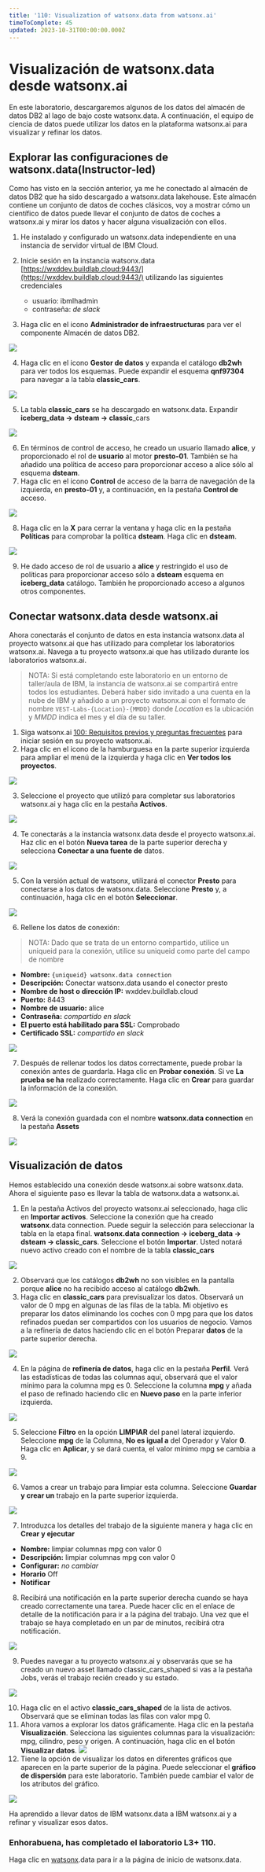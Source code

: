 ```yaml
---
title: '110: Visualization of watsonx.data from watsonx.ai'
timeToComplete: 45
updated: 2023-10-31T00:00:00.000Z
---
```

# Visualización de watsonx.data desde watsonx.ai

En este laboratorio, descargaremos algunos de los datos del almacén de datos DB2 al lago de bajo coste watsonx.data. A continuación, el equipo de ciencia de datos puede utilizar los datos en la plataforma watsonx.ai para visualizar y refinar los datos.

## Explorar las configuraciones de watsonx.data(Instructor-led)

Como has visto en la sección anterior, ya me he conectado al almacén de datos DB2 que ha sido descargado a watsonx.data lakehouse. Este almacén contiene un conjunto de datos de coches clásicos, voy a mostrar cómo un científico de datos puede llevar el conjunto de datos de coches a watsonx.ai y mirar los datos y hacer alguna visualización con ellos.

1.  He instalado y configurado un watsonx.data independiente en una instancia de servidor virtual de IBM Cloud.

2.  Inicie sesión en la instancia watsonx.data [https://wxddev.buildlab.cloud:9443/](https://wxddev.buildlab.cloud:9443/) utilizando las siguientes credenciales

    *   usuario: ibmlhadmin
    *   contraseña: *de slack*

3.  Haga clic en el icono **Administrador de infraestructuras** para ver el componente Almacén de datos DB2.

![](./images/110/infra-mgr.png)

4.  Haga clic en el icono **Gestor de datos** y expanda el catálogo **db2wh** para ver todos los esquemas. Puede expandir el esquema **qnf97304** para navegar a la tabla **classic\_cars**.

![](./images/110/data-mgr.png)

5.  La tabla **classic\_cars** se ha descargado en watsonx.data. Expandir **iceberg\_data -> dsteam -> classic**\_cars

![](./images/110/data-mgr-iceberg.png)

6.  En términos de control de acceso, he creado un usuario llamado **alice**, y proporcionado el rol de **usuario** al motor **presto-01**. También se ha añadido una política de acceso para proporcionar acceso a alice sólo al esquema **dsteam**.
7.  Haga clic en el icono **Control** de acceso de la barra de navegación de la izquierda, en **presto-01** y, a continuación, en la pestaña **Control de** acceso.

![](./images/110/access-ctrl.png)

8.  Haga clic en la **X** para cerrar la ventana y haga clic en la pestaña **Políticas** para comprobar la política **dsteam**. Haga clic en **dsteam**.

![](./images/110/access-ctrl-policies.png)

9.  He dado acceso de rol de usuario a **alice** y restringido el uso de políticas para proporcionar acceso sólo a **dsteam** esquema en **iceberg\_data** catálogo. También he proporcionado acceso a algunos otros componentes.

## Conectar watsonx.data desde watsonx.ai

Ahora conectarás el conjunto de datos en esta instancia watsonx.data al proyecto watsonx.ai que has utilizado para completar los laboratorios watsonx.ai. Navega a tu proyecto watsonx.ai que has utilizado durante los laboratorios watsonx.ai.

> NOTA: Si está completando este laboratorio en un entorno de taller/aula de IBM, la instancia de watsonx.ai se compartirá entre todos los estudiantes. Deberá haber sido invitado a una cuenta en la nube de IBM y añadido a un proyecto watsonx.ai con el formato de nombre `VEST-Labs-{Location}-{MMDD}` donde *Location* es la ubicación y *MMDD* indica el mes y el día de su taller.

1.  Siga watsonx.ai [100: Requisitos previos y preguntas frecuentes](/watsonx/watsonxai/100) para iniciar sesión en su proyecto watsonx.ai.
2.  Haga clic en el icono de la hamburguesa en la parte superior izquierda para ampliar el menú de la izquierda y haga clic en **Ver todos los proyectos**.

![](./images/110/wx.ai.png)

3.  Seleccione el proyecto que utilizó para completar sus laboratorios watsonx.ai y haga clic en la pestaña **Activos**.

![](./images/110/wx.ai.project.assets.png)

4.  Te conectarás a la instancia watsonx.data desde el proyecto watsonx.ai. Haz clic en el botón **Nueva tarea** de la parte superior derecha y selecciona **Conectar a una fuente de** datos.

![](./images/110/wx.ai.connect.png)

5.  Con la versión actual de watsonx, utilizará el conector **Presto** para conectarse a los datos de watsonx.data. Seleccione **Presto** y, a continuación, haga clic en el botón **Seleccionar**.

![](./images/110/wx.ai.connect.presto.png)

6.  Rellene los datos de conexión:

> NOTA: Dado que se trata de un entorno compartido, utilice un uniqueid para la conexión, utilice su uniqueid como parte del campo de nombre

*   **Nombre:** `{uniqueid} watsonx.data connection`
*   **Descripción:** Conectar watsonx.data usando el conector presto
*   **Nombre de host o dirección IP:** wxddev.buildlab.cloud
*   **Puerto:** 8443
*   **Nombre de usuario:** alice
*   **Contraseña:** *compartido en slack*
*   **El puerto está habilitado para SSL:** Comprobado
*   **Certificado SSL:** *compartido en slack*

![](./images/110/wx.ai.connect.presto-detail.png)

7.  Después de rellenar todos los datos correctamente, puede probar la conexión antes de guardarla. Haga clic en **Probar conexión**. Si ve **La prueba se ha** realizado correctamente. Haga clic en **Crear** para guardar la información de la conexión.

![](./images/110/wx.ai.connect.presto-test.png)

8.  Verá la conexión guardada con el nombre **watsonx.data connection** en la pestaña **Assets**

![](./images/110/wx.ai.connect.presto-save.png)

## Visualización de datos

Hemos establecido una conexión desde watsonx.ai sobre watsonx.data. Ahora el siguiente paso es llevar la tabla de watsonx.data a watsonx.ai.

1.  En la pestaña Activos del proyecto watsonx.ai seleccionado, haga clic en **Importar activos**. Seleccione la conexión que ha creado **watsonx**.data connection. Puede seguir la selección para seleccionar la tabla en la etapa final. **watsonx.data connection -> iceberg\_data -> dsteam -> classic\_cars**. Seleccione el botón **Importar**. Usted notará nuevo activo creado con el nombre de la tabla **classic\_cars**

![](./images/110/import-asset.png)

2.  Observará que los catálogos **db2wh** no son visibles en la pantalla porque **alice** no ha recibido acceso al catálogo **db2wh**.
3.  Haga clic en **classic\_cars** para previsualizar los datos. Observará un valor de 0 mpg en algunas de las filas de la tabla. Mi objetivo es preparar los datos eliminando los coches con 0 mpg para que los datos refinados puedan ser compartidos con los usuarios de negocio. Vamos a la refinería de datos haciendo clic en el botón Preparar **datos** de la parte superior derecha.

![](./images/110/import-asset-preview.png)

4.  En la página de **refinería de datos**, haga clic en la pestaña **Perfil**. Verá las estadísticas de todas las columnas aquí, observará que el valor mínimo para la columna mpg es 0. Seleccione la columna **mpg** y añada el paso de refinado haciendo clic en **Nuevo paso** en la parte inferior izquierda.

![](./images/110/import-asset-data-refinery.png)

5.  Seleccione **Filtro** en la opción **LIMPIAR** del panel lateral izquierdo. Seleccione **mpg** de la Columna, **No es igual a** del Operador y Valor **0**. Haga clic en **Aplicar**, y se dará cuenta, el valor mínimo mpg se cambia a 9.

![](./images/110/import-asset-data-refinery-filter.png)

6.  Vamos a crear un trabajo para limpiar esta columna. Seleccione **Guardar y crear un** trabajo en la parte superior izquierda.

![](./images/110/import-asset-data-refinery-job.png)

7.  Introduzca los detalles del trabajo de la siguiente manera y haga clic en **Crear y ejecutar**

*   **Nombre:** limpiar columnas mpg con valor 0
*   **Descripción:** limpiar columnas mpg con valor 0
*   **Configurar:** *no cambiar*
*   **Horario** Off
*   **Notificar**

8.  Recibirá una notificación en la parte superior derecha cuando se haya creado correctamente una tarea. Puede hacer clic en el enlace de detalle de la notificación para ir a la página del trabajo. Una vez que el trabajo se haya completado en un par de minutos, recibirá otra notificación.

![](./images/110/import-asset-data-refinery-job-complete.png)

9.  Puedes navegar a tu proyecto watsonx.ai y observarás que se ha creado un nuevo asset llamado classic\_cars\_shaped si vas a la pestaña Jobs, verás el trabajo recién creado y su estado.

![](./images/110/imported-data.png)

10. Haga clic en el activo **classic\_cars\_shaped** de la lista de activos. Observará que se eliminan todas las filas con valor mpg 0.
11. Ahora vamos a explorar los datos gráficamente. Haga clic en la pestaña **Visualización**. Selecciona las siguientes columnas para la visualización: mpg, cilindro, peso y origen. A continuación, haga clic en el botón **Visualizar datos**. ![](./images/110/visualization-columns.png)
12. Tiene la opción de visualizar los datos en diferentes gráficos que aparecen en la parte superior de la página. Puede seleccionar el **gráfico de dispersión** para este laboratorio. También puede cambiar el valor de los atributos del gráfico.

![](./images/110/visualization-report.png)

Ha aprendido a llevar datos de IBM watsonx.data a IBM watsonx.ai y a refinar y visualizar esos datos.

### Enhorabuena, has completado el laboratorio L3+ 110.

Haga clic en [watsonx](/watsonx/watsonxdata).data para ir a la página de inicio de watsonx.data.

